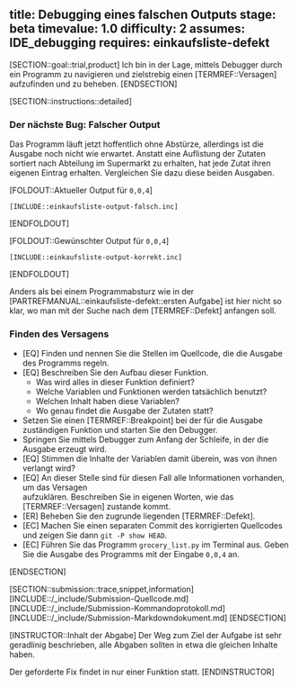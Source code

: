 title: Debugging eines falschen Outputs
stage: beta
timevalue: 1.0
difficulty: 2
assumes: IDE_debugging
requires: einkaufsliste-defekt
---
[SECTION::goal::trial,product]
Ich bin in der Lage, mittels Debugger durch ein Programm zu navigieren und zielstrebig einen 
[TERMREF::Versagen] aufzufinden und zu beheben.
[ENDSECTION]

[SECTION::instructions::detailed]

### Der nächste Bug: Falscher Output

Das Programm läuft jetzt hoffentlich ohne Abstürze, allerdings ist die Ausgabe noch nicht 
wie erwartet.
Anstatt eine Auflistung der Zutaten sortiert nach Abteilung im Supermarkt zu erhalten, hat 
jede Zutat ihren eigenen Eintrag erhalten.
Vergleichen Sie dazu diese beiden Ausgaben.

[FOLDOUT::Aktueller Output für `0,0,4`]
```console
[INCLUDE::einkaufsliste-output-falsch.inc]
```
[ENDFOLDOUT]

[FOLDOUT::Gewünschter Output für `0,0,4`]
```console
[INCLUDE::einkaufsliste-output-korrekt.inc]
```
[ENDFOLDOUT]

Anders als bei einem Programmabsturz wie in der [PARTREFMANUAL::einkaufsliste-defekt::ersten Aufgabe]
ist hier nicht so klar, wo man mit der Suche nach dem [TERMREF::Defekt] anfangen soll.


### Finden des Versagens

- [EQ] Finden und nennen Sie die Stellen im Quellcode, die die Ausgabe des Programms regeln.
- [EQ] Beschreiben Sie den Aufbau dieser Funktion.
    - Was wird alles in dieser Funktion definiert?
    - Welche Variablen und Funktionen werden tatsächlich benutzt?
    - Welchen Inhalt haben diese Variablen?
    - Wo genau findet die Ausgabe der Zutaten statt?
- Setzen Sie einen [TERMREF::Breakpoint] bei der für die Ausgabe zuständigen Funktion und starten Sie 
  den Debugger.
- Springen Sie mittels Debugger zum Anfang der Schleife, in der die Ausgabe erzeugt wird.
- [EQ] Stimmen die Inhalte der Variablen damit überein, was von ihnen verlangt wird?
- [EQ] An dieser Stelle sind für diesen Fall alle Informationen vorhanden, um das Versagen  
  aufzuklären. 
  Beschreiben Sie in eigenen Worten, wie das [TERMREF::Versagen] zustande kommt.
- [ER] Beheben Sie den zugrunde liegenden [TERMREF::Defekt].
- [EC] Machen Sie einen separaten Commit des korrigierten Quellcodes und zeigen Sie dann
  `git -P show HEAD`.
- [EC] Führen Sie das Programm `grocery_list.py` im Terminal aus. 
  Geben Sie die Ausgabe des Programms mit der Eingabe `0,0,4` an.

[ENDSECTION]

[SECTION::submission::trace,snippet,information]
[INCLUDE::/_include/Submission-Quellcode.md]
[INCLUDE::/_include/Submission-Kommandoprotokoll.md]
[INCLUDE::/_include/Submission-Markdowndokument.md]
[ENDSECTION]

[INSTRUCTOR::Inhalt der Abgabe]
Der Weg zum Ziel der Aufgabe ist sehr geradlinig beschrieben, alle Abgaben sollten in etwa die 
gleichen Inhalte haben.

Der geforderte Fix findet in nur einer Funktion statt.
[ENDINSTRUCTOR]
